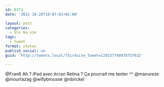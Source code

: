 ```yaml
---
id: 6372
date: '2011-10-26T18:07:01+02:00'

layout: post
categories:
  - Vis ma vie
tags:
  - tweet
format: status
publish_social: no
guid: 'http://tweets.local/?birdsite_tweet=129257740978757632'

---
```


@Fran6 Ah ? iPad avec écran Retina ? Ça pourrait me tenter ^^ @manureze @mourtazag @willybrousse @nbirckel